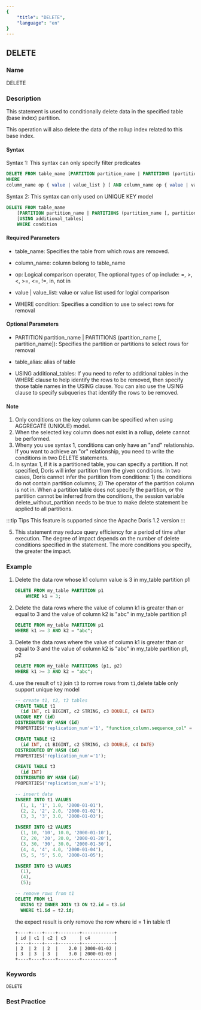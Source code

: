 ```yaml
---
{
    "title": "DELETE",
    "language": "en"
}
---
```


## DELETE

### Name

DELETE

### Description

This statement is used to conditionally delete data in the specified table (base index) partition.

This operation will also delete the data of the rollup index related to this base index.

#### Syntax

Syntax 1: This syntax can only specify filter predicates

```SQL
DELETE FROM table_name [PARTITION partition_name | PARTITIONS (partition_name [, partition_name])]
WHERE
column_name op { value | value_list } [ AND column_name op { value | value_list } ...];
```



Syntax 2: This syntax can only used on UNIQUE KEY model

```sql
DELETE FROM table_name
    [PARTITION partition_name | PARTITIONS (partition_name [, partition_name])]
    [USING additional_tables]
    WHERE condition
```



#### Required Parameters

+ table_name: Specifies the table from which rows are removed.
+ column_name: column belong to table_name
+ op: Logical comparison operator, The optional types of op include: =, >, <, >=, <=, !=, in, not in
+ value | value_list: value or value list used for logial comparison



+ WHERE condition: Specifies a condition to use to select rows for removal




#### Optional Parameters

+ PARTITION partition_name | PARTITIONS (partition_name [, partition_name]): Specifies the partition or partitions to select rows for removal



+ table_alias: alias of table
+ USING additional_tables: If you need to refer to additional tables in the WHERE clause to help identify the rows to be removed, then specify those table names in the USING clause. You can also use the USING clause to specify subqueries that identify the rows to be removed.



#### Note

1. Only conditions on the key column can be specified when using AGGREGATE (UNIQUE) model.
2. When the selected key column does not exist in a rollup, delete cannot be performed.
3. Wheny you use syntax 1, conditions can only have an "and" relationship. If you want to achieve an "or" relationship, you need to write the conditions in two DELETE statements.
4.  In syntax 1, if it is a partitioned table, you can specify a partition. If not specified, Doris will infer partition from the given conditions. In two cases, Doris cannot infer the partition from conditions: 1) the conditions do not contain partition columns; 2) The operator of the partition column is not in. When a partition table does not specify the partition, or the partition cannot be inferred from the conditions, the session variable delete_without_partition needs to be true to make delete statement be applied to all partitions.

:::tip Tips
This feature is supported since the Apache Doris 1.2 version
:::

5. This statement may reduce query efficiency for a period of time after execution. The degree of impact depends on the number of delete conditions specified in the statement. The more conditions you specify, the greater the impact.

### Example

1. Delete the data row whose k1 column value is 3 in my_table partition p1

   ```sql
   DELETE FROM my_table PARTITION p1
       WHERE k1 = 3;
   ```

2. Delete the data rows where the value of column k1 is greater than or equal to 3 and the value of column k2 is "abc" in my_table partition p1

   ```sql
   DELETE FROM my_table PARTITION p1
   WHERE k1 >= 3 AND k2 = "abc";
   ```

3. Delete the data rows where the value of column k1 is greater than or equal to 3 and the value of column k2 is "abc" in my_table partition p1, p2

   ```sql
   DELETE FROM my_table PARTITIONS (p1, p2)
   WHERE k1 >= 3 AND k2 = "abc";
   ```



4. use the result of `t2` join `t3` to romve rows from `t1`,delete table only support unique key model

   ```sql
   -- create t1, t2, t3 tables
   CREATE TABLE t1
     (id INT, c1 BIGINT, c2 STRING, c3 DOUBLE, c4 DATE)
   UNIQUE KEY (id)
   DISTRIBUTED BY HASH (id)
   PROPERTIES('replication_num'='1', "function_column.sequence_col" = "c4");
   
   CREATE TABLE t2
     (id INT, c1 BIGINT, c2 STRING, c3 DOUBLE, c4 DATE)
   DISTRIBUTED BY HASH (id)
   PROPERTIES('replication_num'='1');
   
   CREATE TABLE t3
     (id INT)
   DISTRIBUTED BY HASH (id)
   PROPERTIES('replication_num'='1');
   
   -- insert data
   INSERT INTO t1 VALUES
     (1, 1, '1', 1.0, '2000-01-01'),
     (2, 2, '2', 2.0, '2000-01-02'),
     (3, 3, '3', 3.0, '2000-01-03');
   
   INSERT INTO t2 VALUES
     (1, 10, '10', 10.0, '2000-01-10'),
     (2, 20, '20', 20.0, '2000-01-20'),
     (3, 30, '30', 30.0, '2000-01-30'),
     (4, 4, '4', 4.0, '2000-01-04'),
     (5, 5, '5', 5.0, '2000-01-05');
   
   INSERT INTO t3 VALUES
     (1),
     (4),
     (5);
   
   -- remove rows from t1
   DELETE FROM t1
     USING t2 INNER JOIN t3 ON t2.id = t3.id
     WHERE t1.id = t2.id;
   ```
   
   the expect result is only remove the row where id = 1 in table t1
   
   ```
   +----+----+----+--------+------------+
   | id | c1 | c2 | c3     | c4         |
   +----+----+----+--------+------------+
   | 2  | 2  | 2  |    2.0 | 2000-01-02 |
   | 3  | 3  | 3  |    3.0 | 2000-01-03 |
   +----+----+----+--------+------------+
   ```



### Keywords

    DELETE

### Best Practice

